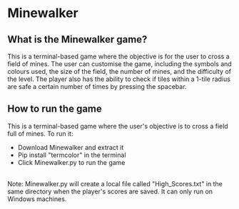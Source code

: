 # Minewalker

## What is the Minewalker game?
This is a terminal-based game where the objective is for the user to cross a field of mines. The user can customise the game, including the symbols and colours used, the size of the field, the number of mines, and the difficulty of the level. The player also has the ability to check if tiles within a 1-tile radius are safe a certain number of times by pressing the spacebar.

## How to run the game
This is a terminal-based game where the user's objective is to cross a field full of mines. To run it:<br>
- Download Minewalker and extract it<br>
- Pip install "termcolor" in the terminal<br>
- Click Minewalker.py to run the game<br></br>

Note: Minewalker.py will create a local file called "High_Scores.txt" in the same directory when the player's scores are saved. It can only run on Windows machines.
